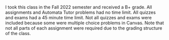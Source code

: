 I took this class in the Fall 2022 semester and received a B+ grade. All assignments and Automata Tutor problems had no time limit. All quizzes and exams had a 45 minute time limit. Not all quizzes and exams were included because some were multiple choice problems in Canvas. Note that not all parts of each assignment were required due to the grading structure of the class.
